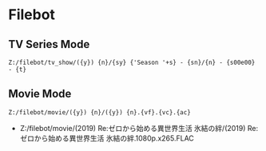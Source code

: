 # Filebot

## TV Series Mode
```
Z:/filebot/tv_show/({y}) {n}/{sy} {'Season '+s} - {sn}/{n} - {s00e00} - {t}
```

## Movie Mode
```
Z:/filebot/movie/({y}) {n}/({y}) {n}.{vf}.{vc}.{ac}
```
- Z:/filebot/movie/(2019) Re:ゼロから始める異世界生活 氷結の絆/(2019) Re:ゼロから始める異世界生活 氷結の絆.1080p.x265.FLAC
